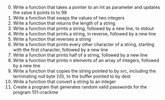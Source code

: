 0.	Write a function that takes a pointer to an int as parameter and updates the value it points to to 98
1.	Write a function that swaps the values of two integers
2.	Write a function that returns the length of a string
3.	Write a function that prints a string, followed by a new line, to stdout
4.	Write a function that prints a string, in reverse, followed by a new line
5.	Write a function that reverses a string
6.	Write a function that prints every other character of a string, starting with the first character, followed by a new line
7.	Write a function that prints half of a string, followed by a new line
8.	Write a function that prints n elements of an array of integers, followed by a new line
9.	Write a function that copies the string pointed to by src, including the terminating null byte (\0), to the buffer pointed to by dest
10.	Write a function that convert a string to an integer
11.	Create a program that generates random valid passwords for the program 101-crackme
